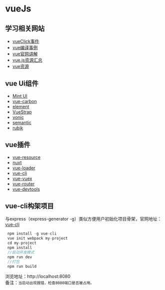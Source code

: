 # vueJs 

[Mint UI]: http://elemefe.github.io/mint-ui/
[vue-carbon]: https://myronliu347.github.io/vue-carbon/
[element]: http://element.eleme.io/
[VueStrap]: http://yuche.github.io/vue-strap/
[semantic]: http://www.semantic-ui.com
[vonic]: https://wangdahoo.github.io/vonic/docs/
[rubik]: https://ccforward.github.io/rubik

[vueClick事件]: http://jiangjiu.leanapp.cn/article/578c4463a633bd00589330d3
[vue编译事例]: https://github.com/yangjunjun/vue-pack-demo
[vue官网讲解]: https://github.com/bhnddowinf/vuejs2-learn
[vue.js资源汇总]: http://blog.csdn.net/qianhong_/article/details/52522645
[vue资源]: https://github.com/vuejs/awesome-vue


[nuxt]: https://github.com/nuxt/nuxt.js
[vue-resource]: https://github.com/vuejs/vue-resource
[vue-vuex]: https://vuex.vuejs.org/zh-cn/
[vue-router]: https://router.vuejs.org/zh-cn/
[vue-cli]: https://github.com/vuejs/vue-cli
[vue-devtools]: https://github.com/vuejs/vue-devtools
[vue-loader]: https://github.com/vuejs/vue-loader

## 学习相关网站
- [vueClick事件][]
- [vue编译事例][]
- [vue官网讲解][]
- [vue.js资源汇总][]
- [vue资源][]


## vue Ui组件
- [Mint UI][]		
- [vue-carbon][]		
- [element][]		
- [VueStrap][]		
- [vonic][]		
- [semantic][]		
- [rubik][]		


## vue插件
-  [vue-resource][]	  
-  [nuxt][]	  
-  [vue-loader][]
-  [vue-cli][]
-  [vue-vuex][]
-  [vue-router][]
-  [vue-devtools][]


## vue-cli构架项目
与express（express-generator -g）类似方便用户初始化项目骨架，官网地址： [vue-cli][]<br>
```javascript
 npm install -g vue-cli
 vue init webpack my-project
 cd my-project
 npm install
 //启动开发模式
 npm run dev
 //打包
 npm run build
```
浏览地址：http://localhost:8080<br>
备注：`当启动出现报错，检查8080端口是否被占用。`